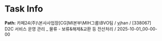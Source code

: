 # Task Info

**Path:** 카페24(주)\본사사업장\[CG]MI본부\MIH그룹\BVO팀 / yjhan / [338067] D2C 서비스 운영 관리 _ 물류 - 보류&해제&교환 등 전산처리 / 2025-10-01_00-00-00

